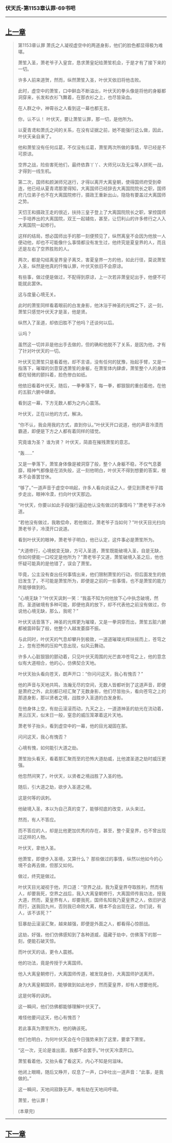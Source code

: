 ### 伏天氏-第1153章认罪-69书吧

--------
[上一章](./f817d16bd2708a95ba45537070ee9af8.md)
--------


>
>
>
>第1153章认罪
>萧氏之人凝视虚空中的两道身影，他们的脸色都显得极为难堪。
>
>萧笙入圣，萧老爷子入皇宫，恳求萧皇妃给萧笙机会，于是才有了接下来的一切。
>
>许多人前来道贺，然而，纵然萧笙入圣，叶伏天依旧将他击败。
>
>此时，虚空中的萧笙，口中鲜血不断溢出，叶伏天的拳头像是将他的身躯都洞穿来，长发和衣衫飞舞着，在那衣衫之上，也尽皆染血。
>
>在人群之中，神霄谷之人看到这一幕也都无言。
>
>你，认不认！
>叶伏天，要让萧笙认罪，那一切，是他所为。
>
>以夏青鸢和萧氏之间的关系，在没有证据之前，她不能强行这么做，因此，叶伏天亲自来了。
>
>他和萧笙没有任何瓜葛，不仅没有瓜葛，萧笙两次所做的事情，早已经是不可原谅。
>
>空界之战，险些害死他们，最终依靠丫丫、大师兄以及无尘等人拼死一战，才得到一线生机。
>
>第二次，国师和颜渊师兄送行，才得以离开大离皇朝，使得国师府受到牵连，他已经从夏青鸢那里得知，大离国师已经辞去大离国院院长之职，国师府几位弟子也不在大离国院修行，摄政王重新出山，隐隐有要盖过大离国师之势。
>
>天忉王和摄政王走的很近，扶持三皇子登上了大离国院院长之职，掌控国师一手培养出的大离国院，双王一起辅佐，甚至，让忉利山的许多修行之人入大离国院一起修行。
>
>这样的结局，想必国师出手的那一刻便预见了，纵然离皇不会因为他放一人便动他，却也不可能像什么事情都没有发生过，他终究是夏皇界的人，而且还是左右了空界胜败的人。
>
>两次，都是勾结离皇界皇子离爻，害夏皇界一方的他，如此行径，莫说萧笙入圣，纵然是他真的忏悔认罪，叶伏天依旧不会原谅。
>
>有些事，做过便是做过，不配得到原谅，上一次若非萧皇妃出手，他便不可能就此罢休。
>
>这与度量心境无关。
>
>此时的萧笙同样看着眼前的白发身影，他沐浴于神圣的光辉之下，这一刻，萧笙只感觉叶伏天才是圣，他是贤。
>
>纵然入了圣道，却依旧胜不了他吗？还谈何以后。
>
>认吗？
>
>虽然这一切并非是他出手去做的，但的确和他脱不了关系，是因为他，才有了针对叶伏天的一切。
>
>叶伏天见萧笙只是看着他，却不言语，没有任何的犹豫，抬起手臂，又是一指落下，璀璨的剑意穿透萧笙的身躯，在萧笙体内肆虐，萧笙整个人的身体都在轻微的颤抖着，脸色惨白如纸。
>
>他依旧看着叶伏天，随后，一拳拳落下，每一拳，都狠狠的重创着他，在他的五脏六腑中肆虐。
>
>看到这一幕，下方无数人都为之内心震荡。
>
>叶伏天，正在以他的方式，解决。
>
>“你不认，我会用我的方式，直到你认。”叶伏天开口说道，他的声音冷漠而霸道，即便是下方之人都有着同样的错觉。
>
>究竟谁为圣？
>谁为贤？
>叶伏天，简直在摧残萧笙的意志。
>
>“轰……”
>
>又是一拳落下，萧笙身体像是被洞穿了般，整个人身躯不稳，不仅气息萎靡，精神气都像是在消失般，这一刻他明白，叶伏天不得到想要的答案，根本不会善罢甘休。
>
>“够了。”一道声音于虚空中响起，许多人看向说话之人，便见到萧老爷子踏步走出，眼神冷漠，扫向叶伏天那边。
>
>“叶伏天，你要以如此手段强行逼迫他认没有做过的事情吗？”萧老爷子冰冷道。
>
>“若他没有做过，我敢偿命，若他做过，萧老爷子当如何？”叶伏天目光扫向萧老爷子，冷漠开口说道。
>
>看到叶伏天的眼神，萧老爷子明白，他已认定，这件事必是萧笙所为。
>
>“大道修行，心境蜕变无缺，方可入圣道，萧笙既能破境入圣，自是无缺，你如何便能一口咬定是他所为？”萧老爷子又道，萧笙破境入圣之后，他也怀疑可能真的是他错了，误会了萧笙。
>
>毕竟，公主没有查出任何事情出来，他们限制萧笙的行动，但后面发生的依旧发生了，不可能是萧笙所为，即便是之前的一些事情，也不是萧笙的能力所能够做到的。
>
>“心境无缺？”叶伏天讽刺一笑：“我虽不知为何他放下心中执念破境，然而，圣道破境有多种可能，即便他真的放下，却不代表他之前没有做过，你说他心境无缺，那么，我呢？”
>
>叶伏天话音落下，神圣的光辉更为璀璨，又是一拳洞穿而出，萧笙五脏六腑都被震碎裂了般，他整个人越发萎靡不振。
>
>与此同时，叶伏天的气息却攀升到极致，一道道璀璨光辉扶摇而上，苍穹之上，忽有恐怖的压抑气息出现，似风云舞动。
>
>许多人心脏狠狠的颤动着，只见叶伏天周围的光芒直冲苍穹之上，他的意念似有大道相合，他的心，仿佛契合天地。
>
>叶伏天抬头看向苍天，朗声开口：“你问问这天，我心有愧否？”
>
>他的声音与天地共鸣，浩瀚无尽的空间，无数人皆都听到了这道声音，即便是萧府之外，此刻都已经汇聚了无数身影，他们尽皆抬头，看向苍穹之上的那道身影，那以贤者之境，战胜步入圣道的白发身影。
>
>在他身体上空，有劫云滚滚而动，九天之上，一道道神圣的劫光在流动着，黑云压天，似末日一般，窒息的威压笼罩着这片天地。
>
>萧老爷子抬头，看到虚空中的一幕，他的目光凝固在那。
>
>问问这天，我心有愧否？
>
>心境有愧，如何能引大道之劫。
>
>萧笙抬头看天，看着那汇聚而至的恐怖大道劫威，比他渡圣道之劫时威压更强。
>
>他忽然间笑了，叶伏天，以贤者之境战胜了入圣的他。
>
>随后，引大道之劫，欲步入圣道之境。
>
>这是何等的讽刺。
>
>他破境入圣，本以为自己真的变了，能够彻底的改变，从头来过。
>
>然而，有人不答应。
>
>而不答应的人，却是比他更加优秀的存在，甚至，整个夏皇界，也不曾出现过这样的人物。
>
>叶伏天，拿他入圣。
>
>他萧笙，即便步入圣境，又算什么？
>那些做过的事情，纵然以他如今的心境不会再去做，但那又如何。
>
>做过，终究是做过。
>
>叶伏天目光凝视于他，开口道：“空界之战，我为夏皇界夺取胜利，然而有人，却要我死，空界之战后，我入大离皇朝修行，大离国师传我功法，授我大道，然而，夏皇界有人，却要我死，国师名知我乃夏皇界之人，依旧护送而行，送我回九州，否则我已命陨大离，根本不会出现在这，你们说，有人，该不该死？”
>
>狂暴劫云滚滚汇聚，越来越强，即便是外面之人，都看得心惊胆战。
>
>这劫，好强，他们仿佛感知到了各种道威，蕴藏于劫中，仿佛落下的那一刻，便能石破天惊。
>
>而叶伏天的话，更令人震撼。
>
>他的功法，竟是传授于大离国师。
>
>他入大离皇朝修行，大离国师传道，被发现身份，大离国师护送离开。
>
>身为大离皇朝国师，能够做到如此地步，然而夏皇界，却有人想要他死。
>
>这是何等的讽刺。
>
>这一瞬间，他们仿佛都能够理解叶伏天了。
>
>难怪他要问这天，他心有愧否？
>
>若此事真为萧笙所为，他的确该死。
>
>他们也明白，为何叶伏天会在今日强势来到了这里，要拿下萧笙。
>
>“这一次，无论是谁出面，我都不会罢手。”叶伏天冷漠开口。
>
>萧笙看着他，又抬头看了看这天，内心不知是何滋味。
>
>他闭上眼睛，随后又睁开，叹息了一声，口中吐出一道声音：“此事，是我做的。”
>
>这一瞬间，天地间寂静无声，唯有劫在天地间呼啸。
>
>萧笙，他认罪！
>
>(本章完)
>
>

--------
[下一章](./951f18e1ddc438283772792093f019ba.md)
--------
